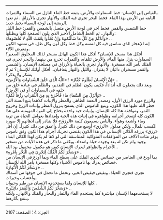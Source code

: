 ------------------------------------------------------------------------

بالقياس إلى الإنسان: خط السماوات والأرض. يتبعه خط الماء النازل من السماء
والثمرات النابته من الأرض بهذا الماء. فخط البحر تجري فيه الفلك والأنهار
تجري بالأرزاق.. ثم تعود الريشة إلى لوحة السماء بخط جديد.  
خط الشمس والقمر. فخط آخر في لوحة الأرض متصل بالشمس والقمر: خط الليل
والنهار.. ثم الخط الشامل الأخير الذي يلون الصفحة كلها ويظللها:  
«وَآتاكُمْ مِنْ كُلِّ ما سَأَلْتُمُوهُ وَإِنْ تَعُدُّوا نِعْمَتَ اللَّهِ لا تُحْصُوها» ..  
إنه الإعجاز الذي تتناسق فيه كل لمسة وكل خط وكل لون وكل ظل. في مشهد الكون
ومعرض الآلاء.  
أفكل هذا مسخر للإنسان؟ أفكل هذا الكون الهائل مسخر لذلك المخلوق الصغير؟
السماوات ينزل منها الماء، والأرض تتلقاه، والثمرات تخرج من بينهما. والبحر
تجري فيه الفلك بأمر الله مسخرة. والأنهار تجري بالحياة والأرزاق في مصلحة
الإنسان. والشمس والقمر مسخران دائبان لا يفتران. والليل والنهار
يتعاقبان.. أفكل أولئك للإنسان؟ ثم لا يشكر ولا يذكر؟  
«إِنَّ الْإِنْسانَ لَظَلُومٌ كَفَّارٌ» ! «اللَّهُ الَّذِي خَلَقَ السَّماواتِ وَالْأَرْضَ» ..  
وبعد ذلك يجعلون لله أنداداً، فكيف يكون الظلم في التقدير، والظلم في عبادة
خلق من خلقه في السماوات أو في الأرض؟  
«وَأَنْزَلَ مِنَ السَّماءِ ماء فَأَخْرَجَ بِهِ مِنَ الثَّمَراتِ رِزْقاً لَكُمْ» ..  
والزرع مورد الرزق الأول، ومصدر النعمة الظاهر. والمطر والإنبات كلاهما
يتبع السنة التي فطر الله عليها هذا الكون، ويتبع الناموس الذي يسمح بنزول
المطر وإنبات الزرع وخروج الثمر، وموافقة هذا كله للإنسان. وإنبات حبة
واحدة يحتاج إلى القوة المهيمنة على هذا الكون كله لتسخر أجرامه وظواهره في
إنبات هذه الحبة وإمدادها بعوامل الحياة من تربة وماء وأشعة وهواء. والناس
يسمعون كلمة «الرزق» فلا يتبادر إلى أذهانهم إلا صورة الكسب للمال. ولكن
مدلول «الرزق» أوسع من ذلك كثيراً، وأعمق من ذلك كثيراً.. إن أقل «رزق» يرزقه
الكائن الإنساني في هذا الكون يقتضي تحريك أجرام هذا الكون وفق ناموس يوفر
مئات الآلاف من الموافقات المتواكبة المتناسقة التي لو لاها لم يكن لهذا
الكائن ابتداء وجود ولم تكن له بعد وجوده حياة وامتداد. ويكفي ما ذكر في
هذه الآيات من تسخير الأجرام والظواهر ليدرك الإنسان كيف هو مكفول محمول
بيد الله..  
«وَسَخَّرَ لَكُمُ الْفُلْكَ لِتَجْرِيَ فِي الْبَحْرِ بِأَمْرِهِ» ..  
بما أودع في العناصر من خصائص تُجري الفلك على سطح الماء وبما اودع في
الإنسان من خصائص يدرك بها ناموس الأشياء وكلها مسخرة بأمر الله للإنسان.  
«وَسَخَّرَ لَكُمُ الْأَنْهارَ» ..  
تجري فتجري الحياة، وتفيض فيفيض الخير، وتحمل ما تحمل في جوفها من أسماك
وأعشاب وخيرات..  
كلها للإنسان ولما يستخدمه الإنسان من طير وحيوان..  
«وَسَخَّرَ لَكُمُ الشَّمْسَ وَالْقَمَرَ دائِبَيْنِ» ..  
لا يستخدمهما الإنسان مباشرة كما يستخدم الماء والثمار والبحار والفلك
والأنهار.. ولكنه ينتفع بآثارهما،

------------------------------------------------------------------------

الجزء: 4 ¦ الصفحة: 2107
